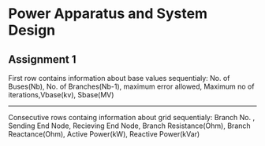 # Power Apparatus and System Design 
## Assignment 1

First row contains information about base values sequentialy:
No. of Buses(Nb), No. of Branches(Nb-1), maximum error allowed, Maximum no of iterations,Vbase(kv), Sbase(MV)

---

Consecutive rows containg information about grid sequentialy:
Branch No. , Sending End Node, Recieving End Node, Branch Resistance(Ohm), Branch Reactance(Ohm), Active Power(kW), Reactive Power(kVar)
